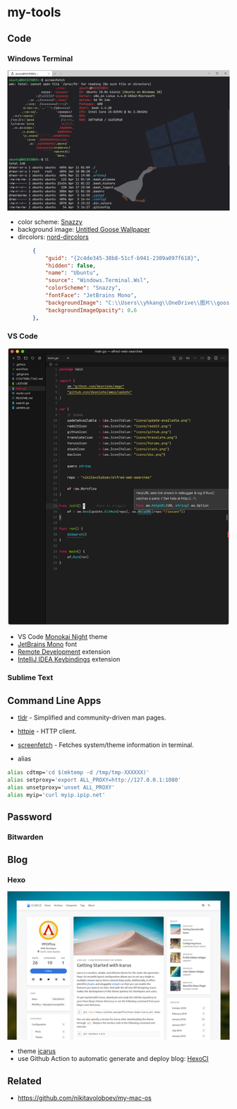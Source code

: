 # my-tools

## Code

### Windows Terminal

![Windows Terminal](assets/image-20200411014048443.png)

- color scheme: [Snazzy]( https://github.com/mbadolato/iTerm2-Color-Schemes/blob/master/windowsterminal/Snazzy.json)
- background image: [Untitled Goose Wallpaper](https://wallpaperhub.app/wallpapers/6277)
- dircolors: [nord-dircolors](https://github.com/arcticicestudio/nord-dircolors)

```json
        {
            "guid": "{2c4de345-38b8-51cf-b941-2309a097f618}",
            "hidden": false,
            "name": "Ubuntu",
            "source": "Windows.Terminal.Wsl",
            "colorScheme": "Snazzy",
            "fontFace": "JetBrains Mono",
            "backgroundImage": "C:\\Users\\yhkang\\OneDrive\\图片\\goose.png",
            "backgroundImageOpacity": 0.6
        },
```



### VS Code

![VS Code](assets/68747470733a2f2f692e696d6775722e636f6d2f6a5348336e62462e706e67.png)

- VS Code [Monokai Night](https://github.com/fabiospampinato/vscode-monokai-night#readme) theme
-  [JetBrains Mono](https://www.jetbrains.com/lp/mono/) font
- [Remote Development](https://marketplace.visualstudio.com/items?itemName=ms-vscode-remote.vscode-remote-extensionpack) extension
- [IntelliJ IDEA Keybindings](https://marketplace.visualstudio.com/items?itemName=k--kato.intellij-idea-keybindings) extension

### Sublime Text

## Command Line Apps

- [tldr](https://github.com/tldr-pages/tldr) - Simplified and community-driven man pages.
- [httpie](https://github.com/jakubroztocil/httpie) - HTTP client.
- [screenfetch](https://github.com/KittyKatt/screenFetch) - Fetches system/theme information in terminal.

- alias

```bash
alias cdtmp='cd $(mktemp -d /tmp/tmp-XXXXXX)'
alias setproxy='export ALL_PROXY=http://127.0.0.1:1080'
alias unsetproxy='unset ALL_PROXY'
alias myip='curl myip.ipip.net'
```



## Password

### Bitwarden



## Blog

### Hexo

![Icarus](assets/68747470733a2f2f70706f66666963652e6769746875622e696f2f6865786f2d7468656d652d6963617275732f67616c6c6572792f707265766965772e706e673f31.png)

- theme [icarus](https://github.com/ppoffice/hexo-theme-icarus)
- use Github Action to automatic generate and deploy blog: [HexoCI](https://gist.github.com/yhkang/302736e8c73d4d9b5d5b30260b268770)

## Related

- https://github.com/nikitavoloboev/my-mac-os